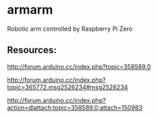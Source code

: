 # armarm
Robotic arm controlled by Raspberry Pi Zero

## Resources:
http://forum.arduino.cc/index.php?topic=358589.0

http://forum.arduino.cc/index.php?topic=365772.msg2526234#msg2526234

http://forum.arduino.cc/index.php?action=dlattach;topic=358589.0;attach=150983
